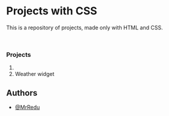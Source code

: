 # Projects with CSS
This is a repository of projects, made only with HTML and CSS.

<br>

### Projects
1.  
2. Weather widget


## Authors
- [@MrRedu](https://www.github.com/mrredu)
